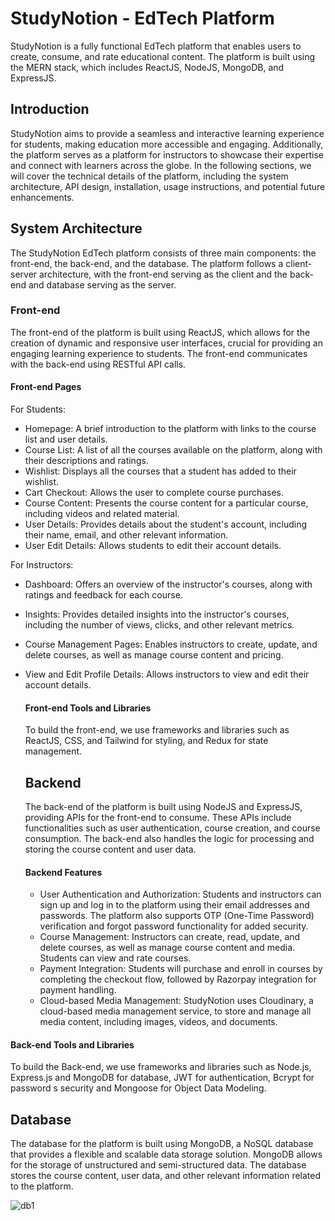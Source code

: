 # StudyNotion - EdTech Platform
StudyNotion is a fully functional EdTech platform that enables users to create, consume, and rate educational content. The platform is built using the MERN stack, which includes ReactJS, NodeJS, MongoDB, and ExpressJS.

## Introduction
StudyNotion aims to provide a seamless and interactive learning experience for students, making education more accessible and engaging. Additionally, the platform serves as a platform for instructors to showcase their expertise and connect with learners across the globe.
In the following sections, we will cover the technical details of the platform, including the system architecture, API design, installation, usage instructions, and potential future enhancements.

## System Architecture
The StudyNotion EdTech platform consists of three main components: the front-end, the back-end, and the database. The platform follows a client-server architecture, with the front-end serving as the client and the back-end and database serving as the server.

### Front-end
The front-end of the platform is built using ReactJS, which allows for the creation of dynamic and responsive user interfaces, crucial for providing an engaging learning experience to students. The front-end communicates with the back-end using RESTful API calls.

#### Front-end Pages 
For Students: 
* Homepage: A brief introduction to the platform with links to the course list and 
  user details.
* Course List: A list of all the courses available on the platform, along with their 
  descriptions and ratings.
* Wishlist: Displays all the courses that a student has added to their wishlist.
* Cart Checkout: Allows the user to complete course purchases.
* Course Content: Presents the course content for a particular course, including 
  videos and related material.
* User Details: Provides details about the student's account, including their name, 
  email, and other relevant information.
* User Edit Details: Allows students to edit their account details.
  
For Instructors:
* Dashboard: Offers an overview of the instructor's courses, along with ratings and 
  feedback for each course.
* Insights: Provides detailed insights into the instructor's courses, including the 
  number of views, clicks, and other relevant metrics.
* Course Management Pages: Enables instructors to create, update, and delete 
  courses, as well as manage course content and pricing.
* View and Edit Profile Details: Allows instructors to view and edit their account 
  details.

  #### Front-end Tools and Libraries
  To build the front-end, we use frameworks and libraries such as ReactJS, CSS, and 
  Tailwind for styling, and Redux for state management.

  ## Backend
  The back-end of the platform is built using NodeJS and ExpressJS, providing APIs 
  for the front-end to consume. These APIs include functionalities such as user 
  authentication, course creation, and course consumption. The back-end also handles 
  the logic for processing and storing the course content and user data.

  #### Backend Features
  * User Authentication and Authorization: Students and instructors can sign up and 
    log in to the platform using their email addresses and passwords. The platform 
    also supports OTP (One-Time Password) verification and forgot password 
    functionality for added security.
  * Course Management: Instructors can create, read, update, and delete courses, as 
    well as manage course content and media. Students can view and rate courses.
  * Payment Integration: Students will purchase and enroll in courses by completing 
    the checkout flow, followed by Razorpay integration for payment handling.
  * Cloud-based Media Management: StudyNotion uses Cloudinary, a cloud-based media 
    management service, to store and manage all media content, including images, 
    videos, and documents.

 #### Back-end Tools and Libraries
  To build the Back-end, we use frameworks and libraries such as Node.js, 
  Express.js and MongoDB for database, JWT for authentication, Bcrypt for password s 
  security and Mongoose for Object Data Modeling.

  ## Database
  The database for the platform is built using MongoDB, a NoSQL database that 
  provides a flexible and scalable data storage solution. MongoDB allows for the 
  storage of unstructured and semi-structured data. The database stores the course 
  content, user data, and other relevant information related to the platform.

  
  ![db1](https://github.com/user-attachments/assets/f94ae6d4-6a5f-4587-be83-3cc936f1a531)


